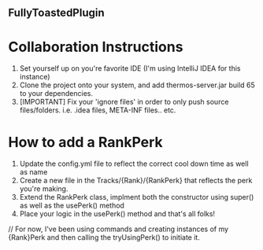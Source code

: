 ## FullyToastedPlugin

# Collaboration Instructions
1. Set yourself up on you're favorite IDE (I'm using IntelliJ IDEA for this instance)
2. Clone the project onto your system, and add thermos-server.jar build 65 to your dependencies.
3. [IMPORTANT] Fix your 'ignore files' in order to only push source files/folders. i.e. .idea files, META-INF files.. etc.

# How to add a RankPerk
1. Update the config.yml file to reflect the correct cool down time as well as name
2. Create a new file in the Tracks/{Rank}/{RankPerk} that reflects the perk you're making.
3. Extend the RankPerk class, implment both the constructor using super() as well as the usePerk() method
4. Place your logic in the usePerk() method and that's all folks!

// For now, I've been using commands and creating instances of my {Rank}Perk and then calling the tryUsingPerk() to initiate it.
